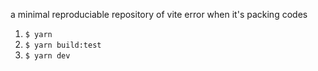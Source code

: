 a minimal reproduciable repository of vite error when it's packing codes

1. `$ yarn`
2. `$ yarn build:test`
3. `$ yarn dev`